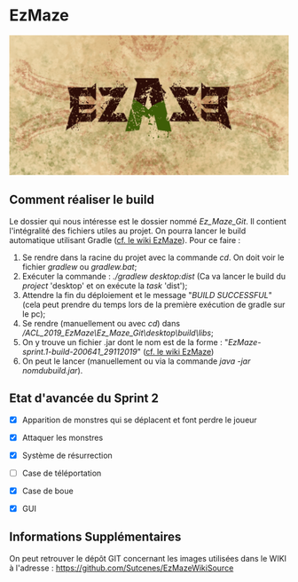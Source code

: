 # EzMaze
![Banniere](https://github.com/Sutcenes/EzMazeWikiSource/blob/master/Images_WIKI/banniere.png)
## Comment réaliser le build
Le dossier qui nous intéresse est le dossier nommé _Ez\_Maze\_Git_. Il contient l'intégralité des fichiers utiles au projet. On pourra lancer le build automatique utilisant Gradle ([cf. le wiki EzMaze](https://github.com/Va2sili/ACL_2019_EzMaze/wiki/GRADLE#libgdx---outils-de-build)).
Pour ce faire :
  1. Se rendre dans la racine du projet avec la commande _cd_. On doit voir le fichier _gradlew_ ou _gradlew.bat_;
  2. Exécuter la commande : _./gradlew desktop:dist_ (Ca va lancer le build du _project_ 'desktop' et on exécute la _task_ 'dist');
  3. Attendre la fin du déploiement et le message "_BUILD SUCCESSFUL_" (cela peut prendre du temps lors de la première exécution de gradle sur le pc);
  4. Se rendre (manuellement ou avec _cd_) dans _/ACL_2019_EzMaze\Ez_Maze_Git\desktop\build\libs_;
  5. On y trouve un fichier .jar dont le nom est de la forme : "_EzMaze-sprint.1-build-200641_29112019_" ([cf. le wiki EzMaze](https://github.com/Va2sili/ACL_2019_EzMaze/wiki/GRADLE#libgdx---outils-de-build))
  6. On peut le lancer (manuellement ou via la commande _java -jar nomdubuild.jar_).
  
## Etat d'avancée du Sprint 2
 
 - [x] Apparition de monstres qui se déplacent et font perdre le joueur
 - [x] Attaquer les monstres
 - [x] Système de résurrection
 - [ ] Case de téléportation
 - [x] Case de boue
 - [x] GUI
      

## Informations Supplémentaires
On peut retrouver le dépôt GIT concernant les images utilisées dans le WIKI à l'adresse : https://github.com/Sutcenes/EzMazeWikiSource
